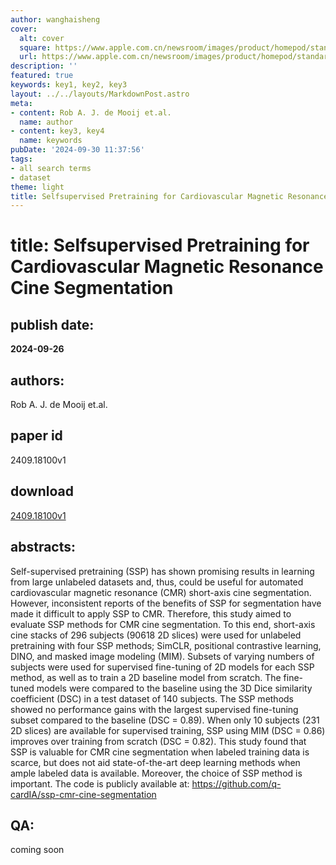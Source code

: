 ```yaml
---
author: wanghaisheng
cover:
  alt: cover
  square: https://www.apple.com.cn/newsroom/images/product/homepod/standard/Apple-HomePod-hero-230118_big.jpg.large_2x.jpg
  url: https://www.apple.com.cn/newsroom/images/product/homepod/standard/Apple-HomePod-hero-230118_big.jpg.large_2x.jpg
description: ''
featured: true
keywords: key1, key2, key3
layout: ../../layouts/MarkdownPost.astro
meta:
- content: Rob A. J. de Mooij et.al.
  name: author
- content: key3, key4
  name: keywords
pubDate: '2024-09-30 11:37:56'
tags:
- all search terms
- dataset
theme: light
title: Selfsupervised Pretraining for Cardiovascular Magnetic Resonance Cine Segmentation
---
```


# title: Selfsupervised Pretraining for Cardiovascular Magnetic Resonance Cine Segmentation 
## publish date: 
**2024-09-26** 
## authors: 
  Rob A. J. de Mooij et.al. 
## paper id
2409.18100v1
## download
[2409.18100v1](http://arxiv.org/abs/2409.18100v1)
## abstracts:
Self-supervised pretraining (SSP) has shown promising results in learning from large unlabeled datasets and, thus, could be useful for automated cardiovascular magnetic resonance (CMR) short-axis cine segmentation. However, inconsistent reports of the benefits of SSP for segmentation have made it difficult to apply SSP to CMR. Therefore, this study aimed to evaluate SSP methods for CMR cine segmentation.   To this end, short-axis cine stacks of 296 subjects (90618 2D slices) were used for unlabeled pretraining with four SSP methods; SimCLR, positional contrastive learning, DINO, and masked image modeling (MIM). Subsets of varying numbers of subjects were used for supervised fine-tuning of 2D models for each SSP method, as well as to train a 2D baseline model from scratch. The fine-tuned models were compared to the baseline using the 3D Dice similarity coefficient (DSC) in a test dataset of 140 subjects.   The SSP methods showed no performance gains with the largest supervised fine-tuning subset compared to the baseline (DSC = 0.89). When only 10 subjects (231 2D slices) are available for supervised training, SSP using MIM (DSC = 0.86) improves over training from scratch (DSC = 0.82).   This study found that SSP is valuable for CMR cine segmentation when labeled training data is scarce, but does not aid state-of-the-art deep learning methods when ample labeled data is available. Moreover, the choice of SSP method is important. The code is publicly available at: https://github.com/q-cardIA/ssp-cmr-cine-segmentation
## QA:
coming soon
